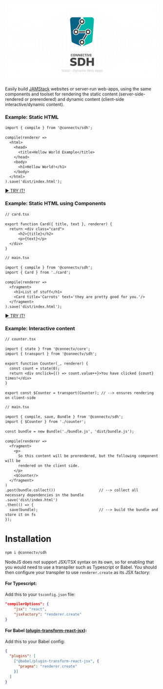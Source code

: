 ![repo banner](https://raw.githubusercontent.com/CONNECT-platform/connective-sdh/master/repo-banner.svg?sanitize=true)


Easily build [JAMStack](https://jamstack.org) websites or server-run web-apps, using the same components and toolset for rendering the static content (server-side-rendered or prerendered) and dynamic content (client-side interactive/dynamic content).

### Example: Static HTML

```tsx
import { compile } from '@connectv/sdh';

compile(renderer => 
  <html>
    <head>
      <title>Hellow World Example</title>
    </head>
    <body>
      <h1>Hellow World!</h1>
    </body>
  </html>
).save('dist/index.html');
```
[► TRY IT!](https://repl.it/@eugene_gh/SDH-Hellow-World)

### Example: Static HTML using Components

```tsx
// card.tsx

export function Card({ title, text }, renderer) {
  return <div class="card">
      <h2>{title}</h2>
      <p>{text}</p>
  </div>
}
```
```tsx
// main.tsx

import { compile } from '@connectv/sdh';
import { Card } from './card';

compile(renderer => 
  <fragment>
    <h1>List of stuff</h1>
    <Card title='Carrots' text='they are pretty good for you.'/>
  </fragment>
).save('dist/index.html');
```

[► TRY IT!](https://repl.it/@eugene_gh/SDH-Hellow-World-Comp)

### Example: Interactive content

```tsx
// counter.tsx

import { state } from '@connectv/core';
import { transport } from '@connectv/sdh';

export function Counter(_, renderer) {
  const count = state(0);
  return <div onclick={() => count.value++}>You have clicked {count} times!</div>
}

export const $Counter = transport(Counter); // --> ensures rendering on client-side
```
```tsx
// main.tsx

import { compile, save, Bundle } from '@connectv/sdh';
import { $Counter } from './counter';

const bundle = new Bundle('./bundle.js', 'dist/bundle.js');

compile(renderer =>
  <fragment>
    <p>
      So this content will be prerendered, but the following component will be
      rendered on the client side.
    </p>
    <$Counter/>
  </fragment>
)
.post(bundle.collect())                    // --> collect all necessary dependencies in the bundle
.save('dist/index.html')
.then(() => {
  save(bundle);                            // --> build the bundle and store it on fs
});
```

# Installation

```bash
npm i @connectv/sdh
```

NodeJS does not support JSX/TSX syntax on its own, so for enabling that you would need to use a transpiler such as
Typescript or Babel. You should then configure your transpiler to use `renderer.create` as its JSX factory:

#### For Typescript:
Add this to your `tsconfig.json` file:
```json
"compilerOptions": {
    "jsx": "react",
    "jsxFactory": "renderer.create"
}
```

#### For Babel ([plugin-transform-react-jsx](https://babeljs.io/docs/en/babel-plugin-transform-react-jsx)):
Add this to your Babel config:
```json
{
  "plugins": [
    ["@babel/plugin-transform-react-jsx", {
      "pragma": "renderer.create"
    }]
  ]
}
```



